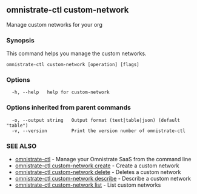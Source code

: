 ## omnistrate-ctl custom-network

Manage custom networks for your org

### Synopsis

This command helps you manage the custom networks.

```
omnistrate-ctl custom-network [operation] [flags]
```

### Options

```
  -h, --help   help for custom-network
```

### Options inherited from parent commands

```
  -o, --output string   Output format (text|table|json) (default "table")
  -v, --version         Print the version number of omnistrate-ctl
```

### SEE ALSO

* [omnistrate-ctl](omnistrate-ctl.md)	 - Manage your Omnistrate SaaS from the command line
* [omnistrate-ctl custom-network create](omnistrate-ctl_custom-network_create.md)	 - Create a custom network
* [omnistrate-ctl custom-network delete](omnistrate-ctl_custom-network_delete.md)	 - Deletes a custom network
* [omnistrate-ctl custom-network describe](omnistrate-ctl_custom-network_describe.md)	 - Describe a custom network
* [omnistrate-ctl custom-network list](omnistrate-ctl_custom-network_list.md)	 - List custom networks

